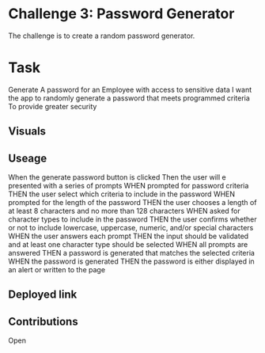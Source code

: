 # Challenge 3: Password Generator

The challenge is to create a random password generator.

# Task

Generate A password for an Employee with access to sensitive data 
I want the app to randomly generate a password that meets programmed criteria
To provide greater security


## Visuals

## Useage

When the generate password button is clicked
Then the user will e presented with a series of prompts
WHEN prompted for password criteria
THEN the user select which criteria to include in the password
WHEN prompted for the length of the password
THEN the user chooses a length of at least 8 characters and no more than 128 characters
WHEN asked for character types to include in the password
THEN the user confirms whether or not to include lowercase, uppercase, numeric, and/or special characters
WHEN the user answers each prompt
THEN the input should be validated and at least one character type should be selected
WHEN all prompts are answered
THEN a password is generated that matches the selected criteria
WHEN the password is generated
THEN the password is either displayed in an alert or written to the page

## Deployed link


## Contributions
  Open
